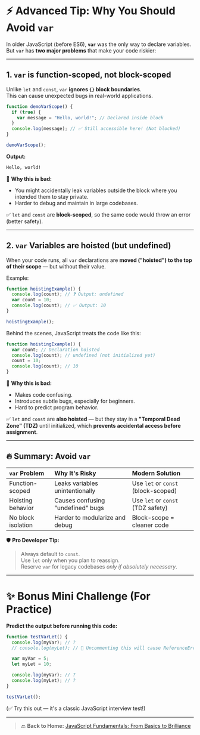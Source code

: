 # ⚡ Advanced Tip: Why You Should Avoid `var`

In older JavaScript (before ES6), **`var`** was the only way to declare variables.  
But `var` has **two major problems** that make your code riskier:

---

## 1. `var` is **function-scoped**, not block-scoped

Unlike `let` and `const`, `var` **ignores `{}` block boundaries**.  
This can cause unexpected bugs in real-world applications.

```javascript
function demoVarScope() {
  if (true) {
    var message = "Hello, world!"; // Declared inside block
  }
  console.log(message); // ✅ Still accessible here! (Not blocked)
}

demoVarScope();
```

**Output:**

```bash
Hello, world!
```

🧠 **Why this is bad:**

- You might accidentally leak variables outside the block where you intended them to stay private.
- Harder to debug and maintain in large codebases.

✅ `let` and `const` are **block-scoped**, so the same code would throw an error (better safety).

---

## 2. `var` Variables are **hoisted** (but undefined)

When your code runs, all `var` declarations are **moved ("hoisted") to the top of their scope** — but without their value.

Example:

```javascript
function hoistingExample() {
  console.log(count); // ❓ Output: undefined
  var count = 10;
  console.log(count); // ✅ Output: 10
}

hoistingExample();
```

Behind the scenes, JavaScript treats the code like this:

```javascript
function hoistingExample() {
  var count; // Declaration hoisted
  console.log(count); // undefined (not initialized yet)
  count = 10;
  console.log(count); // 10
}
```

🧠 **Why this is bad:**

- Makes code confusing.
- Introduces subtle bugs, especially for beginners.
- Hard to predict program behavior.

✅ `let` and `const` are **also hoisted** — but they stay in a **"Temporal Dead Zone" (TDZ)** until initialized, which **prevents accidental access before assignment**.

---

## 🔥 Summary: Avoid `var`

| `var` Problem      | Why It's Risky                    | Modern Solution                     |
| :----------------- | :-------------------------------- | :---------------------------------- |
| Function-scoped    | Leaks variables unintentionally   | Use `let` or `const` (block-scoped) |
| Hoisting behavior  | Causes confusing "undefined" bugs | Use `let` or `const` (TDZ safety)   |
| No block isolation | Harder to modularize and debug    | Block-scope = cleaner code          |

🛡️ **Pro Developer Tip:**

> Always default to `const`.  
> Use `let` only when you plan to reassign.  
> Reserve `var` for legacy codebases _only if absolutely necessary_.

---

# ✨ Bonus Mini Challenge (For Practice)

**Predict the output before running this code:**

```javascript
function testVarLet() {
  console.log(myVar); // ?
  // console.log(myLet); // 🚫 Uncommenting this will cause ReferenceError

  var myVar = 5;
  let myLet = 10;

  console.log(myVar); // ?
  console.log(myLet); // ?
}

testVarLet();
```

(✅ Try this out — it's a classic JavaScript interview test!)

---

> 🔙 **Back to Home:** [JavaScript Fundamentals: From Basics to Brilliance](../index.md)
